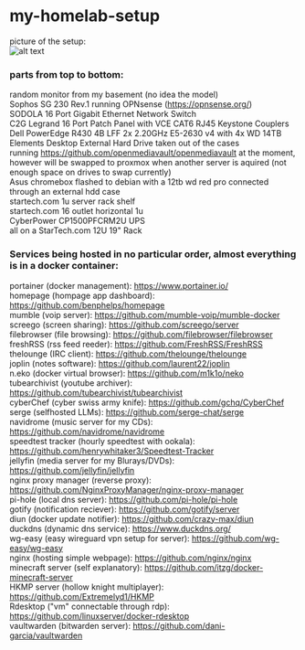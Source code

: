# my-homelab-setup
picture of the setup:  
![alt text](https://github.com/N42950M/my-homelab-setup/blob/main/images/dalab.png?raw=true)
### parts from top to bottom:  
random monitor from my basement (no idea the model)  
Sophos SG 230 Rev.1 running OPNsense (https://opnsense.org/)  
SODOLA 16 Port Gigabit Ethernet Network Switch  
C2G Legrand 16 Port Patch Panel with VCE CAT6 RJ45 Keystone Couplers  
Dell PowerEdge R430 4B LFF 2x 2.20GHz E5-2630 v4 with 4x WD 14TB Elements Desktop External Hard Drive taken out of the cases  
running https://github.com/openmediavault/openmediavault at the moment, however will be swapped to proxmox when another server is aquired (not enough space on drives to swap currently)  
Asus chromebox flashed to debian with a 12tb wd red pro connected through an external hdd case  
startech.com 1u server rack shelf  
startech.com 16 outlet horizontal 1u  
CyberPower CP1500PFCRM2U UPS  
all on a StarTech.com 12U 19" Rack  
  
### Services being hosted in no particular order, almost everything is in a docker container:    
portainer (docker management): https://www.portainer.io/  
homepage (hompage app dashboard): https://github.com/benphelps/homepage  
mumble (voip server): https://github.com/mumble-voip/mumble-docker  
screego (screen sharing): https://github.com/screego/server  
filebrowser (file browsing): https://github.com/filebrowser/filebrowser  
freshRSS (rss feed reeder): https://github.com/FreshRSS/FreshRSS  
thelounge (IRC client): https://github.com/thelounge/thelounge  
joplin (notes software): https://github.com/laurent22/joplin  
n.eko (docker virtual browser): https://github.com/m1k1o/neko  
tubearchivist (youtube archiver): https://github.com/tubearchivist/tubearchivist  
cyberChef (cyber swiss army knife): https://github.com/gchq/CyberChef  
serge (selfhosted LLMs): https://github.com/serge-chat/serge  
navidrome (music server for my CDs): https://github.com/navidrome/navidrome  
speedtest tracker (hourly speedtest with ookala): https://github.com/henrywhitaker3/Speedtest-Tracker  
jellyfin (media server for my Blurays/DVDs): https://github.com/jellyfin/jellyfin  
nginx proxy manager (reverse proxy): https://github.com/NginxProxyManager/nginx-proxy-manager  
pi-hole (local dns server): https://github.com/pi-hole/pi-hole  
gotify (notification reciever): https://github.com/gotify/server  
diun (docker update notifier): https://github.com/crazy-max/diun  
duckdns (dynamic dns service): https://www.duckdns.org/  
wg-easy (easy wireguard vpn setup for server): https://github.com/wg-easy/wg-easy  
nginx (hosting simple webpage): https://github.com/nginx/nginx  
minecraft server (self explanatory): https://github.com/itzg/docker-minecraft-server  
HKMP server (hollow knight multiplayer): https://github.com/Extremelyd1/HKMP  
Rdesktop ("vm" connectable through rdp): https://github.com/linuxserver/docker-rdesktop  
vaultwarden (bitwarden server): https://github.com/dani-garcia/vaultwarden

